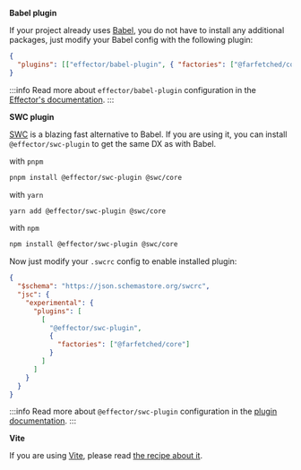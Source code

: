 **Babel plugin**

If your project already uses [Babel](https://babeljs.io/), you do not have to install any additional packages, just modify your Babel config with the following plugin:

```json
{
  "plugins": [["effector/babel-plugin", { "factories": ["@farfetched/core"] }]]
}
```

:::info
Read more about `effector/babel-plugin` configuration in the [Effector's documentation](https://effector.now.sh/docs/api/effector/babel-plugin).
:::

**SWC plugin**

[SWC](https://swc.rs) is a blazing fast alternative to Babel. If you are using it, you can install `@effector/swc-plugin` to get the same DX as with Babel.

with `pnpm`

```sh
pnpm install @effector/swc-plugin @swc/core
```

with `yarn`

```sh
yarn add @effector/swc-plugin @swc/core
```

with `npm`

```sh
npm install @effector/swc-plugin @swc/core
```

Now just modify your `.swcrc` config to enable installed plugin:

```json
{
  "$schema": "https://json.schemastore.org/swcrc",
  "jsc": {
    "experimental": {
      "plugins": [
        [
          "@effector/swc-plugin",
          {
            "factories": ["@farfetched/core"]
          }
        ]
      ]
    }
  }
}
```

:::info
Read more about `@effector/swc-plugin` configuration in the [plugin documentation](https://github.com/effector/swc-plugin).
:::

**Vite**

If you are using [Vite](https://vitejs.dev/), please read [the recipe about it](/recipes/vite).
